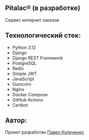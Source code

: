 ## Pitalac® (в разработке)
Сервис интернет заказов

## Технологический стек:
- Python 3.12
- Django
- Django REST Framework
- PostgreSQL
- Redis
- Simple JWT
- JavaScript
- Gunicorn
- Nginx
- Docker Compose
- GitHub Actions
- Certbot


## Автор:
Проект разработан 
[Павел Куличенко](https://github.com/Inswty)